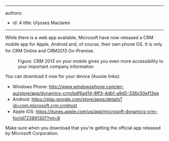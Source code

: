 

---
authors:
  - id: 4
    title: Ulysses Maclaren
---




<span class='intro'> <p><span style="line-height&#58;20.7999992370605px;">​While there is a web app available, Microsoft have now released a CRM mobile app for Apple, Android and, of course, their own phone OS.</span>​&#160;<span style="line-height&#58;20.7999992370605px;">​</span><span style="line-height&#58;20.7999992370605px;"></span><span style="line-height&#58;20.7999992370605px;">I</span><span style="line-height&#58;20.7999992370605px;">t i</span><span style="line-height&#58;20.7999992370605px;">s only for CRM Online a</span><span style="line-height&#58;20.7999992370605px;">nd CRM2013 On-Premis</span><span style="line-height&#58;20.7999992370605px;">e.​</span></p> </span>

<dl class="goodImage"><dt><img src="/PublishingImages/crm-mobile.jpg" alt="" /></dt><dd>Figure&#58; CRM 2013 on your mobile​ gives you even more accessibility to your important company information</dd></dl>
<p>You can download it now for your device&#160;(Aussie links)&#58;</p><ul><li><span style="line-height&#58;1.6;">Windows P</span><span style="line-height&#58;1.6;">hone&#58; 
   </span><a href="http&#58;//www.windowsphone.com/en-au/store/app/dynamics-crm/bdf6ad14-8ff3-4db1-a9d5-336c50ef13ee" style="line-height&#58;1.6;">http&#58;//www.windowsphone.com/en-au/store/app/dynamics-crm/bdf6ad14-8ff3-4db1-a9d5-336c50ef13ee</a><br></li><li><span style="line-height&#58;1.6;">Android&#58; 
   </span><a href="https&#58;//play.google.com/store/apps/details?id=com.microsoft.crm.crmhost" style="line-height&#58;1.6;">https&#58;//play.google.com/store/apps/details?id=com.microsoft.crm.crmhost</a><br></li><li><span style="line-height&#58;1.6;">Apple iOS&#58; 
   </span><a href="https&#58;//itunes.apple.com/us/app/microsoft-dynamics-crm-for/id723891307?mt=8" style="line-height&#58;1.6;">https&#58;//itunes.apple.com/us/app/microsoft-dynamics-crm-for/id723891307?mt=8</a><br></li></ul><p>Make sure when you download that you're getting the official app released by Microsoft Corporation.</p>


